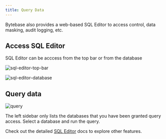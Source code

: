 ```yaml
---
title: Query Data
---
```


Bytebase also provides a web-based SQL Editor to access control, data masking, audit logging, etc.

## Access SQL Editor

SQL Editor can be acccess from the top bar or from the database

![sql-editor-top-bar](/content/docs/get-started/step-by-step/query-data/access-sql-editor-top.webp)

![sql-editor-database](/content/docs/get-started/step-by-step/query-data/access-sql-editor-database.webp)

## Query data

![query](/content/docs/get-started/step-by-step/query-data/query.webp)

The left sidebar only lists the databases that you have been granted query access. Select a database
and run the query.

Check out the detailed [SQL Editor](/docs/sql-editor/overview) docs to explore other features.
